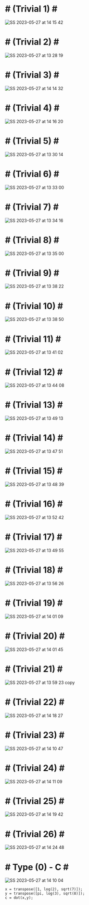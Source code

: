  # # (Trivial 1) # # 

![SS 2023-05-27 at 14 15 42](https://github.com/space-hippie0/matlab/assets/118982314/cb16f876-f37e-4863-88d4-6791a2e794ef)

 # # (Trivial 2) # # 
![SS 2023-05-27 at 13 28 19](https://github.com/space-hippie0/matlab/assets/118982314/47e6de67-fddb-40a7-a4ef-26e1740e757b)

 # # (Trivial 3) # # 
![SS 2023-05-27 at 14 14 32](https://github.com/space-hippie0/matlab/assets/118982314/2ab9fb54-21cd-410f-8f5b-a4ceba5ceb11)

 # # (Trivial 4) # # 

![SS 2023-05-27 at 14 16 20](https://github.com/space-hippie0/matlab/assets/118982314/a49cec92-fdf1-4d2a-9453-e60fa47f69af)

 # # (Trivial 5) # # 
![SS 2023-05-27 at 13 30 14](https://github.com/space-hippie0/matlab/assets/118982314/9d8f2c92-e7d7-4ce6-afcf-18a23a7042bf)

 # # (Trivial 6) # # 
![SS 2023-05-27 at 13 33 00](https://github.com/space-hippie0/matlab/assets/118982314/32ec2190-abdf-428c-89d7-02a05bd7988e)

 # # (Trivial 7) # # 
![SS 2023-05-27 at 13 34 16](https://github.com/space-hippie0/matlab/assets/118982314/126ecc63-29d4-4cb1-bc52-0651b508478c)

 # # (Trivial 8) # # 
![SS 2023-05-27 at 13 35 00](https://github.com/space-hippie0/matlab/assets/118982314/427d7639-4e54-4eb8-aa81-c4decc896b5c)

 # # (Trivial 9) # # 
![SS 2023-05-27 at 13 38 22](https://github.com/space-hippie0/matlab/assets/118982314/e4515581-5b33-45d2-9288-83e8935ab2a1)

 # # (Trivial 10) # # 
![SS 2023-05-27 at 13 38 50](https://github.com/space-hippie0/matlab/assets/118982314/11a92dd4-93e6-4ae6-8026-ff00727fc892)

 # # (Trivial 11) # # 

![SS 2023-05-27 at 13 41 02](https://github.com/space-hippie0/matlab/assets/118982314/48d3e314-51a9-46d3-b1da-14e0a63d81b2)

 # # (Trivial 12) # # 
![SS 2023-05-27 at 13 44 08](https://github.com/space-hippie0/matlab/assets/118982314/25b8f4e6-bbf1-482a-bcc6-aa3e0e139e4e)

 # # (Trivial 13) # # 
![SS 2023-05-27 at 13 49 13](https://github.com/space-hippie0/matlab/assets/118982314/fe0bcc03-43c8-4f34-b82e-53e466d125b2)

 # # (Trivial 14) # # 

![SS 2023-05-27 at 13 47 51](https://github.com/space-hippie0/matlab/assets/118982314/a4da8a7d-9380-4b0c-bf92-f899ee8e7f00)

 # # (Trivial 15) # # 
![SS 2023-05-27 at 13 48 39](https://github.com/space-hippie0/matlab/assets/118982314/9f06d80a-bd12-4009-a5d9-dc3327bb7af8)

 # # (Trivial 16) # # 
![SS 2023-05-27 at 13 52 42](https://github.com/space-hippie0/matlab/assets/118982314/5b41dabd-39f6-4881-b0d2-ada3517e0eef)

 # # (Trivial 17) # # 
![SS 2023-05-27 at 13 49 55](https://github.com/space-hippie0/matlab/assets/118982314/8d224904-83aa-4e6a-8fb4-bfcfa3bd63cf)

 # # (Trivial 18) # # 
![SS 2023-05-27 at 13 56 26](https://github.com/space-hippie0/matlab/assets/118982314/7a9b5416-31a6-4e9e-a87c-b4e5ca2b0b1e)

 # # (Trivial 19) # # 
![SS 2023-05-27 at 14 01 09](https://github.com/space-hippie0/matlab/assets/118982314/f288f3bf-cf56-4f6e-b5ec-29f48b974f12)

 # # (Trivial 20) # # 

![SS 2023-05-27 at 14 01 45](https://github.com/space-hippie0/matlab/assets/118982314/f4aaac99-3ccd-4ca5-922f-3645cdcbb859)

 # # (Trivial 21) # # 

![SS 2023-05-27 at 13 59 23 copy](https://github.com/space-hippie0/matlab/assets/118982314/8ac5ed95-0f90-4af6-871d-4439b22b7a4f)

 # # (Trivial 22) # # 
![SS 2023-05-27 at 14 18 27](https://github.com/space-hippie0/matlab/assets/118982314/df184229-1296-4570-aa10-be84a78265be)

 # # (Trivial 23) # # 
![SS 2023-05-27 at 14 10 47](https://github.com/space-hippie0/matlab/assets/118982314/17dbf288-5cfd-48fc-8555-cf22e7ef2026)

 # # (Trivial 24) # # 

![SS 2023-05-27 at 14 11 09](https://github.com/space-hippie0/matlab/assets/118982314/7b8d27e2-c6dd-48d3-8f17-d3f41a95e340)

 # # (Trivial 25) # # 
![SS 2023-05-27 at 14 19 42](https://github.com/space-hippie0/matlab/assets/118982314/7f292535-2840-4042-9d10-9e1f1a0d8673)

 # # (Trivial 26) # # 
![SS 2023-05-27 at 14 24 48](https://github.com/space-hippie0/matlab/assets/118982314/d6f5000a-347c-4f22-8085-83f2572a927f)


 # # Type (0) - C # # 
![SS 2023-05-27 at 14 10 04](https://github.com/space-hippie0/matlab/assets/118982314/5b0d2e37-7162-4907-90d0-7c3648e6bb62)
```
x = transpose([1, log(2), sqrt(7)]);
y = transpose([pi, log(3), sqrt(8)]);
c = dot(x,y);
```
